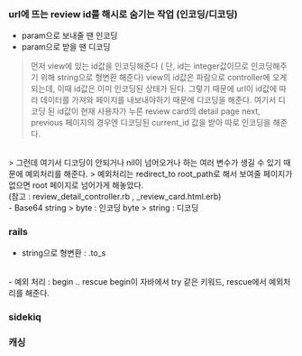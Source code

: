 ### url에 뜨는 review id를 해시로 숨기는 작업 (인코딩/디코딩) 
- param으로 보내줄 땐 인코딩
- param으로 받을 땐 디코딩 
> 먼저 view에 있는 id값을 인코딩해준다 ( 단, id는 integer값이므로 인코딩해주기 위해 string으로 형변환 해준다)
> view의 id값은 파람으로 controller에 오게 되는데, 이때 id값은 이미 인코딩된 상태가 된다. 
> 그렇기 때문에 url이 id값에 따라 데이터를 가져와 페이지를 내보내야하기 때문에 디코딩을 해준다. 
> 여기서 디코딩 된 id값이 현재 사용자가 누른 review card의 detail page
> next, previous 페이지의 경우엔 디코딩된 current_id 값을 받아 따로 인코딩을 해준다. 

<br>
> 그런데 여기서 디코딩이 안되거나 nil이 넘어오거나 하는 여러 변수가 생길 수 있기 때문에 예외처리를 해준다. 
> 예외처리는 redirect_to root_path로 해서 보여줄 페이지가 없으면 root 페이지로 넘어가게 해놓았다. 
<br>
(참고 : review_detail_controller.rb , _review_card.html.erb)
<br>
- Base64
string > byte : 인코딩 
byte > string : 디코딩 


### rails
- string으로 형변환 : .to_s
<br>
- 예외 처리 : begin .. rescue 
begin이 자바에서 try 같은 키워드, rescue에서 예외처리를 해준다. 

### sidekiq

### 캐싱 
